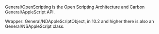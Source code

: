 

General/OpenScripting is the Open Scripting Architecture and Carbon General/AppleScript API.

Wrapper: General/NDAppleScriptObject, in 10.2 and higher there is also an General/NSAppleScript class.